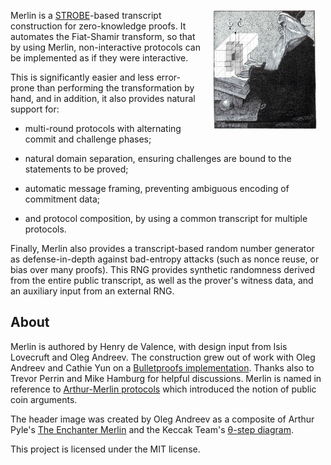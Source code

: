 <img style="margin: 1em; float:right; width: 33%;" src="/merlin.png">

Merlin is a [STROBE][strobe]-based transcript construction for zero-knowledge
proofs.  It automates the Fiat-Shamir transform, so that by using Merlin,
non-interactive protocols can be implemented as if they were interactive.

This is significantly easier and less error-prone than performing the
transformation by hand, and in addition, it also provides natural support for:

* multi-round protocols with alternating commit and
challenge phases;

* natural domain separation, ensuring challenges are
bound to the statements to be proved;

* automatic message framing, preventing ambiguous encoding of commitment data;

* and protocol composition, by using a common transcript for multiple protocols.

Finally, Merlin also provides a transcript-based random number generator as
defense-in-depth against bad-entropy attacks (such as nonce reuse, or bias over
many proofs).  This RNG provides synthetic randomness derived from the entire
public transcript, as well as the prover's witness data, and an auxiliary input
from an external RNG.

## About

Merlin is authored by Henry de Valence, with design input from Isis
Lovecruft and Oleg Andreev.  The construction grew out of work with Oleg
Andreev and Cathie Yun on a [Bulletproofs implementation][bp].
Thanks also to Trevor Perrin and Mike
Hamburg for helpful discussions.  Merlin is named in reference to
[Arthur-Merlin protocols][am_wiki] which introduced the notion of
public coin arguments.

The header image was created by Oleg Andreev as a composite of Arthur Pyle's
[The Enchanter Merlin][merlin_pyle] and the Keccak Team's [θ-step
diagram][keccak_theta].

This project is licensed under the MIT license.

[bp]: https://doc.dalek.rs/bulletproofs/
[strobe]: https://strobe.sourceforge.io/
[am_wiki]: https://en.wikipedia.org/wiki/Arthur%E2%80%93Merlin_protocol
[merlin_pyle]: https://commons.wikimedia.org/wiki/File:Arthur-Pyle_The_Enchanter_Merlin.JPG
[keccak_theta]: https://keccak.team/figures.html


